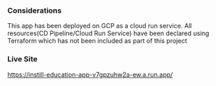 ### Considerations ###
This app has been deployed on GCP as a cloud run service.
All resources(CD Pipeline/Cloud Run Service) have been declared using Terraform which has not been included as part of this project

### Live Site ####
https://instill-education-app-v7gpzuhw2a-ew.a.run.app/
